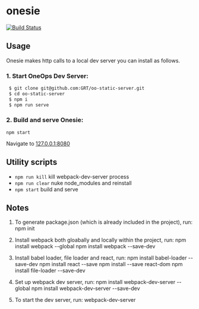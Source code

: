 # onesie
[![Build Status](http://jenkins.flowstate.io/job/onesie-build-deploy/badge/icon)](http://jenkins.flowstate.io/job/onesie-build-deploy)

## Usage

Onesie makes http calls to a local dev server you can install as follows.

### 1. Start OneOps Dev Server:
```sh
 $ git clone git@github.com:GRT/oo-static-server.git
 $ cd oo-static-server
 $ npm i
 $ npm run serve
```
### 2. Build and serve Onesie:

```
npm start
```
Navigate to [127.0.0.1:8080](http://127.0.0.1:8080/)

## Utility scripts
 - `npm run kill` kill webpack-dev-server process
 - `npm run clear` nuke node_modules and reinstall
 - `npm start` build and serve

## Notes
1. To generate package.json (which is already included in the project), run:
   npm init

2. Install webpack both gloabally and locally within the project, run:
   npm install webpack --global
   npm install webpack --save-dev

3. Install babel loader, file loader and react, run:
   npm install babel-loader --save-dev
   npm install react --save
   npm install --save react-dom
   npm install file-loader --save-dev

4. Set up webpack dev server, run:
   npm install webpack-dev-server --global
   npm install webpack-dev-server --save-dev

5. To start the dev server, run:
   webpack-dev-server
   
 








